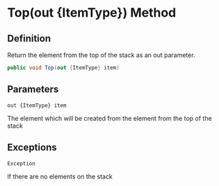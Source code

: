 # Top(out {ItemType}) Method

## Definition
Return the element from the top of the stack as an out parameter.

```C#
public void Top(out {ItemType} item)
```

## Parameters
`out {ItemType} item`

The element which will be created from the element from the top of the stack

## Exceptions

```C#
Exception
```

If there are no elements on the stack
